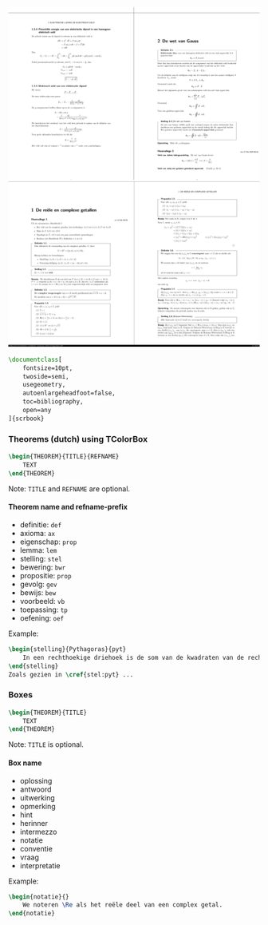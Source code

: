 ![Algemene Natuurkunde II](https://raw.githubusercontent.com/junotvd/latex/master/.github/images/algemene-natuurkunde-ii.png)
![Analyse I](https://raw.githubusercontent.com/junotvd/latex/master/.github/images/analyse-i.png)

```tex
\documentclass[
    fontsize=10pt,
    twoside=semi,
    usegeometry,
    autoenlargeheadfoot=false,
    toc=bibliography,
    open=any
]{scrbook}
```

### Theorems (dutch) using TColorBox
```tex
\begin{THEOREM}{TITLE}{REFNAME}
    TEXT
\end{THEOREM}
```
Note: `TITLE` and `REFNAME` are optional.

#### Theorem name and refname-prefix
- definitie: `def`
- axioma: `ax`
- eigenschap: `prop`
- lemma: `lem`
- stelling: `stel`
- bewering: `bwr`
- propositie: `prop`
- gevolg: `gev`
- bewijs: `bew`
- voorbeeld: `vb`
- toepassing: `tp`
- oefening: `oef`

Example:
```tex
\begin{stelling}{Pythagoras}{pyt}
    In een rechthoekige driehoek is de som van de kwadraten van de rechthoekszijden gelijk aan het kwadraat van de schuine zijde.
\end{stelling}
Zoals gezien in \cref{stel:pyt} ...
```

### Boxes
```tex
\begin{THEOREM}{TITLE}
    TEXT
\end{THEOREM}
```
Note: `TITLE` is optional.

#### Box name
- oplossing
- antwoord
- uitwerking
- opmerking
- hint
- herinner
- intermezzo
- notatie
- conventie
- vraag
- interpretatie

Example:
```tex
\begin{notatie}{}
    We noteren \Re als het reële deel van een complex getal.
\end{notatie}
```
